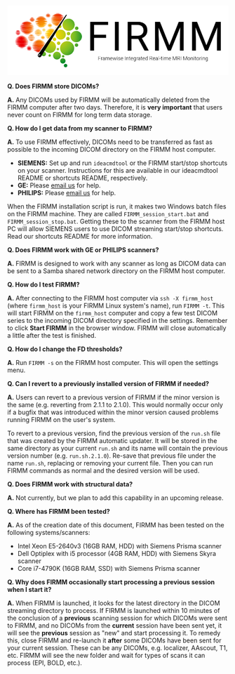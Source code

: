 ![Logo](img/FirmmLogo.png)

**Q. Does FIRMM store DICOMs?**

**A.** Any DICOMs used by FIRMM will be automatically deleted from the FIRMM computer after two days. Therefore, it is **very important** that users never count on FIRMM for long term data storage.

**Q. How do I get data from my scanner to FIRMM?**

**A.** To use FIRMM effectively, DICOMs need to be transferred as fast as possible to the incoming DICOM directory on the FIRMM host computer.

- **SIEMENS:** Set up and run `ideacmdtool` or the FIRMM start/stop shortcuts on your scanner.  Instructions for this are available in our ideacmdtool README or shortcuts README, respectively.
- **GE:** Please [email us](mailto:FIRMMsoftware@gmail.com) for help.
- **PHILIPS:** Please [email us](mailto:FIRMMsoftware@gmail.com) for help.

When the FIRMM installation script is run, it makes two Windows batch files on the FIRMM machine. They are called `FIRMM_session_start.bat` and `FIRMM_session_stop.bat`. Getting these to the scanner from the FIRMM host PC will allow SIEMENS users to use DICOM streaming start/stop shortcuts.  Read our shortcuts README for more information.

**Q. Does FIRMM work with GE or PHILIPS scanners?**

**A.** FIRMM is designed to work with any scanner as long as DICOM data can be sent to a Samba shared network directory on the FIRMM host computer.

**Q. How do I test FIRMM?**

**A.** After connecting to the FIRMM host computer via `ssh -X firmm_host` (where `firmm_host` is your FIRMM Linux system's name), run `FIRMM -t`. This will start FIRMM on the `firmm_host` computer and copy a few test DICOM series to the incoming DICOM directory specified in the settings. Remember to click **Start FIRMM** in the browser window.  FIRMM will close automatically a little after the test is finished.

**Q. How do I change the FD thresholds?**

**A.** Run `FIRMM -s` on the FIRMM host computer. This will open the settings menu.

**Q. Can I revert to a previously installed version of FIRMM if needed?**

**A.** Users can revert to a previous version of FIRMM if the minor version is the same (e.g. reverting from 2.1.1 to 2.1.0). This would normally occur only if a bugfix that was introduced within the minor version caused problems running FIRMM on the user's system.

To revert to a previous version, find the previous version of the `run.sh` file that was created by the FIRMM automatic updater. It will be stored in the same directory as your current `run.sh` and its name will contain the previous version number (e.g. `run.sh.2.1.0`). Re-save that previous file under the name `run.sh`, replacing or removing your current file. Then you can run FIRMM commands as normal and the desired version will be used.

**Q. Does FIRMM work with structural data?**

**A.** Not currently, but we plan to add this capability in an upcoming release.

**Q. Where has FIRMM been tested?**

**A.** As of the creation date of this document, FIRMM has been tested on the following systems/scanners:
- Intel Xeon E5-2640v3 (16GB RAM, HDD) with Siemens Prisma scanner
- Dell Optiplex with i5 processor (4GB RAM, HDD) with Siemens Skyra scanner
- Core i7-4790K (16GB RAM, SSD) with Siemens Prisma scanner

**Q. Why does FIRMM occasionally start processing a previous session when I start it?**

**A.** When FIRMM is launched, it looks for the latest directory in the DICOM streaming directory to process. If FIRMM is launched within 10 minutes of the conclusion of a **previous** scanning session for which DICOMs were sent to FIRMM, and no DICOMs from the **current** session have been sent yet, it will see the **previous** session as "new" and start processing it. To remedy this, close FIRMM and re-launch it **after** some DICOMs have been sent for your current session. These can be any DICOMs, e.g. localizer, AAscout, T1, etc. FIRMM will see the new folder and wait for types of scans it can process (EPI, BOLD, etc.).
